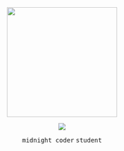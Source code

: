 <div align=center>
 

  
<img src="https://user-images.githubusercontent.com/44041512/180681561-24796f9b-a9b2-47fb-9610-bd6a3f1027c3.gif" width=250>

  

![](https://user-images.githubusercontent.com/44041512/180688271-63c015e0-5d96-4994-8cb0-3f4a90dfe567.svg)

  

  
<div>
  <kbd>midnight coder</kbd> <kbd>student</kbd>
</div>
  
  
<!--   
  
  ![](https://img.shields.io/badge/-SwiftUI-lightgrey)
  ![](https://img.shields.io/badge/-Swift-lightgrey)
  ![](https://img.shields.io/badge/-Python-lightgrey)
  ![](https://img.shields.io/badge/-HTML-lightgrey)
  ![](https://img.shields.io/badge/-CSS-lightgrey)
  ![](https://img.shields.io/badge/-JS-lightgrey)
  ![](https://img.shields.io/badge/-Pug-lightgrey) -->
  
</div>
